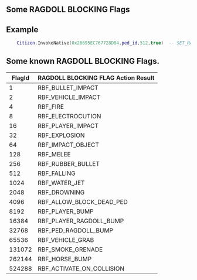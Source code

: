 ## Some RAGDOLL BLOCKING Flags

## Example

```lua
	Citizen.InvokeNative(0x26695EC767728D84,ped_id,512,true)  -- SET_RAGDOLL_BLOCKING_FLAGS ped immediately gets up when ragdolled (without animation);
```

<h2>Some known RAGDOLL BLOCKING Flags.</h2>

FlagId | RAGDOLL BLOCKING FLAG Action Result
----------- | --------------------------
1 | RBF_BULLET_IMPACT
2 | RBF_VEHICLE_IMPACT
4 | RBF_FIRE
8 | RBF_ELECTROCUTION
16 | RBF_PLAYER_IMPACT
32 | RBF_EXPLOSION
64 | RBF_IMPACT_OBJECT
128 | RBF_MELEE
256 | RBF_RUBBER_BULLET
512 | RBF_FALLING
1024 | RBF_WATER_JET
2048 | RBF_DROWNING
4096 | RBF_ALLOW_BLOCK_DEAD_PED
8192 | RBF_PLAYER_BUMP
16384 | RBF_PLAYER_RAGDOLL_BUMP
32768 | RBF_PED_RAGDOLL_BUMP
65536 | RBF_VEHICLE_GRAB
131072 | RBF_SMOKE_GRENADE
262144 | RBF_HORSE_BUMP
524288 | RBF_ACTIVATE_ON_COLLISION